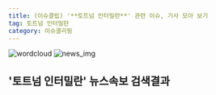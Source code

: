 ```yaml
---
title: (이슈클립) '**토트넘 인터밀란**' 관련 이슈, 기사 모아 보기
tag: 토트넘 인터밀란
category: 이슈클리핑
---
```

![wordcloud](https://s3.ap-northeast-2.amazonaws.com/lyrics101-wordcloud/2018-09-19-1537293535.png)
![news_img](https://user-images.githubusercontent.com/42597476/44507050-1206f400-a6e4-11e8-8d98-7ffbfebb353f.png)
## **'**토트넘 인터밀란**'** 뉴스속보 검색결과

